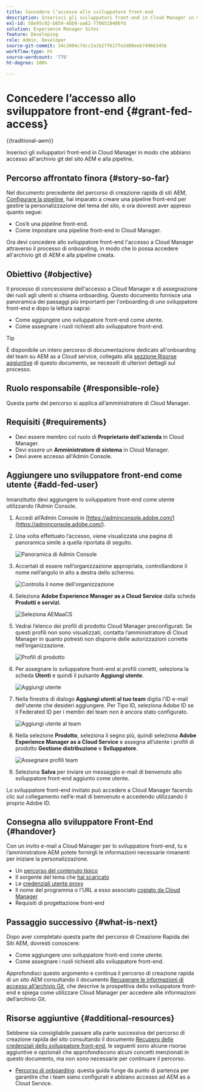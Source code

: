 ```yaml
---
title: Concedere l’accesso allo sviluppatore front-end
description: Inserisci gli sviluppatori front-end in Cloud Manager in modo che abbiano accesso all'archivio git del sito AEM e alla pipeline.
exl-id: 58e95c92-b859-4bb9-aa62-7766510486fd
solution: Experience Manager Sites
feature: Developing
role: Admin, Developer
source-git-commit: 34c2604c7dcc2a1b27f617fe2d88eeb7496b3456
workflow-type: ht
source-wordcount: '776'
ht-degree: 100%

---
```


# Concedere l’accesso allo sviluppatore front-end {#grant-fed-access}

{{traditional-aem}}

Inserisci gli sviluppatori front-end in Cloud Manager in modo che abbiano accesso all&#39;archivio git del sito AEM e alla pipeline.

## Percorso affrontato finora {#story-so-far}

Nel documento precedente del percorso di creazione rapida di siti AEM, [Configurare la pipeline](pipeline-setup.md), hai imparato a creare una pipeline front-end per gestire la personalizzazione del tema del sito, e ora dovresti aver appreso quanto segue:

* Cos’è una pipeline front-end.
* Come impostare una pipeline front-end in Cloud Manager.

Ora devi concedere allo sviluppatore front-end l&#39;accesso a Cloud Manager attraverso il processo di onboarding, in modo che lo possa accedere all&#39;archivio git di AEM e alla pipeline creata.

## Obiettivo {#objective}

Il processo di concessione dell&#39;accesso a Cloud Manager e di assegnazione dei ruoli agli utenti si chiama onboarding. Questo documento fornisce una panoramica dei passaggi più importanti per l&#39;onboarding di uno sviluppatore front-end e dopo la lettura saprai:

* Come aggiungere uno sviluppatore front-end come utente.
* Come assegnare i ruoli richiesti allo sviluppatore front-end.

>[!TIP]
>
>È disponibile un intero percorso di documentazione dedicato all&#39;onboarding del team su AEM as a Cloud service, collegato alla [sezzione Risorse aggiuntive](#additional-resources) di questo documento, se necessiti di ulteriori dettagli sul processo.

## Ruolo responsabile {#responsible-role}

Questa parte del percorso si applica all’amministratore di Cloud Manager.

## Requisiti  {#requirements}

* Devi essere membro col ruolo di **Proprietario dell&#39;azienda** in Cloud Manager.
* Devi essere un **Amministratore di sistema** in Cloud Manager.
* Devi avere accesso all&#39;Admin Console.

## Aggiungere uno sviluppatore front-end come utente {#add-fed-user}

Innanzitutto devi aggiungere lo sviluppatore front-end come utente utilizzando l’Admin Console.

1. Accedi all’Admin Console in [https://adminconsole.adobe.com/](https://adminconsole.adobe.com/).

1. Una volta effettuato l’accesso, viene visualizzata una pagina di panoramica simile a quella riportata di seguito.

   ![Panoramica di Admin Console](assets/admin-console.png)

1. Accertati di essere nell’organizzazione appropriata, controllandone il nome nell’angolo in alto a destra dello schermo.

   ![Controlla il nome dell&#39;organizzazione](assets/correct-org.png)

1. Seleziona **Adobe Experience Manager as a Cloud Service** dalla scheda **Prodotti e servizi**.

   ![Seleziona AEMaaCS](assets/select-aemaacs.png)

1. Vedrai l’elenco dei profili di prodotto Cloud Manager preconfigurati. Se questi profili non sono visualizzati, contatta l’amministratore di Cloud Manager in quanto potresti non disporre delle autorizzazioni corrette nell’organizzazione.

   ![Profili di prodotto](assets/product-profiles.png)

1. Per assegnare lo sviluppatore front-end ai profili corretti, seleziona la scheda **Utenti** e quindi il pulsante **Aggiungi utente**.

   ![Aggiungi utente](assets/add-user.png)

1. Nella finestra di dialogo **Aggiungi utenti al tuo team** digita l&#39;ID e-mail dell&#39;utente che desideri aggiungere. Per Tipo ID, seleziona Adobe ID se il Federated ID per i membri del team non è ancora stato configurato.

   ![Aggiungi utente al team](assets/add-to-team.png)

1. Nella selezione **Prodotto**, seleziona il segno più, quindi seleziona **Adobe Experience Manager as a Cloud Service** e assegna all’utente i profili di prodotto **Gestione distribuzione** e **Sviluppatore**.

   ![Assegnare profili team](assets/assign-team.png)

1. Seleziona **Salva** per inviare un messaggio e-mail di benvenuto allo sviluppatore front-end aggiunto come utente.

Lo sviluppatore front-end invitato può accedere a Cloud Manager facendo clic sul collegamento nell’e-mail di benvenuto e accedendo utilizzando il proprio Adobe ID.

## Consegna allo sviluppatore Front-End {#handover}

Con un invito e-mail a Cloud Manager per lo sviluppatore front-end, tu e l’amministratore AEM potete fornirgli le informazioni necessarie rimanenti per iniziare la personalizzazione.

* Un [percorso del contenuto tipico](#example-page)
* Il sorgente del tema che [hai scaricato](#download-theme)
* Le [credenziali utente proxy](#proxy-user)
* Il nome del programma o l&#39;URL a esso associato [copiato da Cloud Manager](pipeline-setup.md#login)
* Requisiti di progettazione front-end

## Passaggio successivo {#what-is-next}

Dopo aver completato questa parte del percorso di Creazione Rapida dei Siti AEM, dovresti conoscere:

* Come aggiungere uno sviluppatore front-end come utente.
* Come assegnare i ruoli richiesti allo sviluppatore front-end.

Approfondisci questo argomento e continua il percorso di creazione rapida di un sito AEM consultando il documento [Recuperare le informazioni di accesso all’archivio Git](retrieve-access.md), che descrive la prospettiva dello sviluppatore front-end e spiega come utilizzare Cloud Manager per accedere alle informazioni dell’archivio Git.

## Risorse aggiuntive {#additional-resources}

Sebbene sia consigliabile passare alla parte successiva del percorso di creazione rapida del sito consultando il documento [Recupero delle credenziali dello sviluppatore front-end](retrieve-access.md), le seguenti sono alcune risorse aggiuntive e opzionali che approfondiscono alcuni concetti menzionati in questo documento, ma non sono necessarie per continuare il percorso.

* [Percorso di onboarding](/help/journey-onboarding/overview.md): questa guida funge da punto di partenza per garantire che i team siano configurati e abbiano accesso ad AEM as a Cloud Service.

